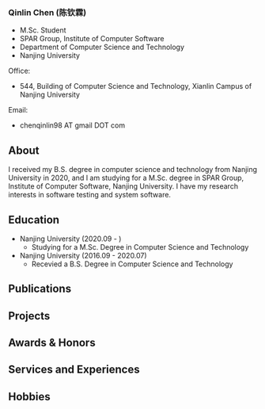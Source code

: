 ### Qinlin Chen (陈钦霖)

- M.Sc. Student
- SPAR Group, Institute of Computer Software
- Department of Computer Science and Technology
- Nanjing University

Office:
- 544, Building of Computer Science and Technology, Xianlin Campus of Nanjing University

Email:
- chenqinlin98 AT gmail DOT com

## About

I received my B.S. degree in computer science and technology from Nanjing University in 2020, and I am studying for a M.Sc. degree in SPAR Group, Institute of Computer Software, Nanjing University. I have my research interests in software testing and system software. 

## Education

- Nanjing University (2020.09 - )
  - Studying for a M.Sc. Degree in Computer Science and Technology
- Nanjing University (2016.09 - 2020.07)
  - Recevied a B.S. Degree in Computer Science and Technology

## Publications

## Projects

## Awards & Honors

## Services and Experiences

## Hobbies
